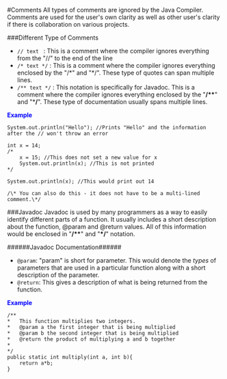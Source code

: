 #Comments
All types of comments are ignored by the Java Compiler. Comments are used for the user's own clarity as well as other user's clarity if there is collaboration on various projects. 

###Different Type of Comments

* ```// text ``` : This is a comment where the compiler ignores everything from the "//" to the end of the line
* ```/* text */``` : This is a comment where the compiler ignores everything enclosed by the "/\*" and "*/". These type of quotes can span multiple lines.
* ```/** text */``` : This notation is specifically for Javadoc. This is a comment where the compiler ignores everything enclosed by the "**/\*\***" and "***/**". These type of documentation usually spans multiple lines. 

<span style="color:blue">**Example**</span>    
```
System.out.println("Hello"); //Prints "Hello" and the information after the // won't throw an error

int x = 14;
/*
	x = 15; //This does not set a new value for x
	System.out.println(x); //This is not printed
*/

System.out.println(x); //This would print out 14

/\* You can also do this - it does not have to be a multi-lined comment.\*/
```

###Javadoc 
Javadoc is used by many programmers as a way to easily identify different parts of a function. It usually includes a short description about the function, @param and @return values. All of this information would be enclosed in "**/\*\***" and "**\*/**" notation.  

######Javadoc Documentation######
*   ```@param```:  "param" is short for parameter. This would denote the _types_ of parameters that are used in a particular function along with a short description of the parameter.  
*   ```@return```: This gives a description of what is being returned from the function.

<span style="color:blue">**Example**</span>    
```
/**
* 	This function multiplies two integers.
*	@param a the first integer that is being multiplied
*	@param b the second integer that is being multiplied
*	@return	the product of multiplying a and b together
*
*/
public static int multiply(int a, int b){
	return a*b;
}
```